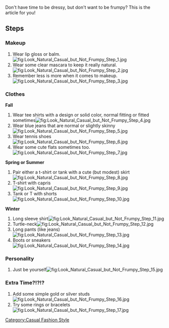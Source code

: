 Don't have time to be dressy, but don't want to be frumpy? This is the
article for you!

## Steps

### Makeup

1.  Wear lip gloss or
    balm.![](Look_Natural_Casual_but_Not_Frumpy_Step_1.jpg "fig:Look_Natural_Casual_but_Not_Frumpy_Step_1.jpg")
2.  Wear some clear mascara to keep it really
    natural.![](Look_Natural_Casual_but_Not_Frumpy_Step_2.jpg "fig:Look_Natural_Casual_but_Not_Frumpy_Step_2.jpg")
3.  Remember less is more when it comes to
    makeup.![](Look_Natural_Casual_but_Not_Frumpy_Step_3.jpg "fig:Look_Natural_Casual_but_Not_Frumpy_Step_3.jpg")

### Clothes

**Fall**

1.  Wear tee shirts with a design or solid color, normal fitting or
    fitted
    sometimes![](Look_Natural_Casual_but_Not_Frumpy_Step_4.jpg "fig:Look_Natural_Casual_but_Not_Frumpy_Step_4.jpg")
2.  Wear blue jeans that are normal or slightly
    skinny![](Look_Natural_Casual_but_Not_Frumpy_Step_5.jpg "fig:Look_Natural_Casual_but_Not_Frumpy_Step_5.jpg")
3.  Wear tennis
    shoes![](Look_Natural_Casual_but_Not_Frumpy_Step_6.jpg "fig:Look_Natural_Casual_but_Not_Frumpy_Step_6.jpg")
4.  Wear some cute flats sometimes
    too.![](Look_Natural_Casual_but_Not_Frumpy_Step_7.jpg "fig:Look_Natural_Casual_but_Not_Frumpy_Step_7.jpg")

**Spring or Summer**

1.  Pair either a t-shirt or tank with a cute (but modest)
    skirt![](Look_Natural_Casual_but_Not_Frumpy_Step_8.jpg "fig:Look_Natural_Casual_but_Not_Frumpy_Step_8.jpg")
2.  T-shirt with
    capris![](Look_Natural_Casual_but_Not_Frumpy_Step_9.jpg "fig:Look_Natural_Casual_but_Not_Frumpy_Step_9.jpg")
3.  Tank or T with shorts
    ![](Look_Natural_Casual_but_Not_Frumpy_Step_10.jpg "fig:Look_Natural_Casual_but_Not_Frumpy_Step_10.jpg")

**Winter**

1.  Long sleeve
    shirt![](Look_Natural_Casual_but_Not_Frumpy_Step_11.jpg "fig:Look_Natural_Casual_but_Not_Frumpy_Step_11.jpg")
2.  Turtle-neck![](Look_Natural_Casual_but_Not_Frumpy_Step_12.jpg "fig:Look_Natural_Casual_but_Not_Frumpy_Step_12.jpg")
3.  Long pants (like
    jeans)![](Look_Natural_Casual_but_Not_Frumpy_Step_13.jpg "fig:Look_Natural_Casual_but_Not_Frumpy_Step_13.jpg")
4.  Boots or
    sneakers![](Look_Natural_Casual_but_Not_Frumpy_Step_14.jpg "fig:Look_Natural_Casual_but_Not_Frumpy_Step_14.jpg")

### Personality

1.  Just be
    yourself![](Look_Natural_Casual_but_Not_Frumpy_Step_15.jpg "fig:Look_Natural_Casual_but_Not_Frumpy_Step_15.jpg")

### Extra Time?!?!?

1.  Add some simple gold or silver
    studs![](Look_Natural_Casual_but_Not_Frumpy_Step_16.jpg "fig:Look_Natural_Casual_but_Not_Frumpy_Step_16.jpg")
2.  Try some rings or
    bracelets![](Look_Natural_Casual_but_Not_Frumpy_Step_17.jpg "fig:Look_Natural_Casual_but_Not_Frumpy_Step_17.jpg")

[Category:Casual Fashion
Style](Category:Casual_Fashion_Style "wikilink")